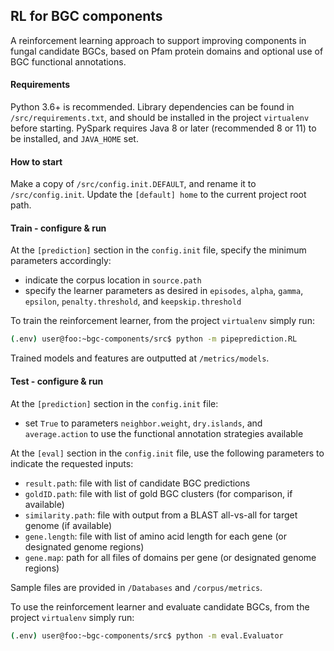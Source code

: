 ## **RL for BGC components**
A reinforcement learning approach to support improving components in fungal candidate BGCs, based on Pfam protein domains and optional use of BGC functional annotations.


#### **Requirements**

Python 3.6+ is recommended. 
Library dependencies can be found in `/src/requirements.txt`, and should be installed in the project `virtualenv` before starting.
PySpark requires Java 8 or later (recommended 8 or 11) to be installed, and `JAVA_HOME` set.

#### **How to start**

Make a copy of `/src/config.init.DEFAULT`, and rename it to `/src/config.init`. Update the `[default] home` to the current project root path.

#### **Train - configure & run**

At the `[prediction]` section  in the `config.init` file, specify the minimum parameters accordingly:
- indicate the corpus location in `source.path`
- specify the learner parameters as desired in `episodes`, `alpha`, `gamma`, `epsilon`, `penalty.threshold`, and `keepskip.threshold` 


To train the reinforcement learner, from the project `virtualenv` simply run:

```bash
(.env) user@foo:~bgc-components/src$ python -m pipeprediction.RL
```

Trained models and features are outputted at `/metrics/models`.

#### **Test - configure & run**

At the `[prediction]` section  in the `config.init` file: 
- set `True` to parameters `neighbor.weight`, `dry.islands`, and `average.action`  to use the functional annotation strategies available

At the `[eval]` section  in the `config.init` file, use the following parameters to indicate the requested inputs: 
- `result.path`: file with list of candidate BGC predictions 
- `goldID.path`: file with list of gold BGC clusters (for comparison, if available)
- `similarity.path`: file with output from a BLAST all-vs-all for target genome (if available)
- `gene.length`: file with list of amino acid length for each gene (or designated genome regions)
- `gene.map`: path for all files of domains per gene (or designated genome regions)

Sample files are provided in `/Databases` and `/corpus/metrics`.

To use the reinforcement learner and evaluate candidate BGCs, from the project `virtualenv` simply run:

```bash
(.env) user@foo:~bgc-components/src$ python -m eval.Evaluator
```
